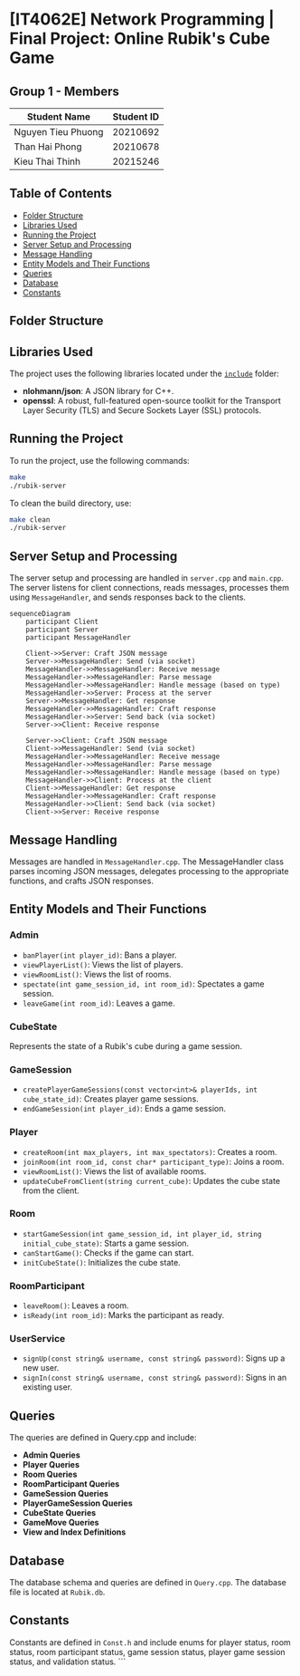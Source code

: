 # [IT4062E] Network Programming | Final Project: Online Rubik's Cube Game

## Group 1 - Members
| Student Name | Student ID |
|--------------|------------|
| Nguyen Tieu Phuong     | 20210692     |
| Than Hai Phong   | 20210678     |
| Kieu Thai Thinh | 20215246     |

## Table of Contents

- [Folder Structure](#folder-structure)
- [Libraries Used](#libraries-used)
- [Running the Project](#running-the-project)
- [Server Setup and Processing](#server-setup-and-processing)
- [Message Handling](#message-handling)
- [Entity Models and Their Functions](#entity-models-and-their-functions)
- [Queries](#queries)
- [Database](#database)
- [Constants](#constants)

## Folder Structure

## Libraries Used

The project uses the following libraries located under the [`include`](include) folder:

- **nlohmann/json**: A JSON library for C++.
- **openssl**: A robust, full-featured open-source toolkit for the Transport Layer Security (TLS) and Secure Sockets Layer (SSL) protocols.

## Running the Project

To run the project, use the following commands:

```sh
make
./rubik-server
```

To clean the build directory, use:

```sh
make clean
./rubik-server
```

## Server Setup and Processing

The server setup and processing are handled in `server.cpp` and `main.cpp`. The server listens for client connections, reads messages, processes them using `MessageHandler`, and sends responses back to the clients.


```mermaid
sequenceDiagram
    participant Client
    participant Server
    participant MessageHandler

    Client->>Server: Craft JSON message
    Server->>MessageHandler: Send (via socket)
    MessageHandler->>MessageHandler: Receive message
    MessageHandler->>MessageHandler: Parse message
    MessageHandler->>MessageHandler: Handle message (based on type)
    MessageHandler->>Server: Process at the server
    Server->>MessageHandler: Get response
    MessageHandler->>MessageHandler: Craft response
    MessageHandler->>Server: Send back (via socket)
    Server->>Client: Receive response

    Server->>Client: Craft JSON message
    Client->>MessageHandler: Send (via socket)
    MessageHandler->>MessageHandler: Receive message
    MessageHandler->>MessageHandler: Parse message
    MessageHandler->>MessageHandler: Handle message (based on type)
    MessageHandler->>Client: Process at the client
    Client->>MessageHandler: Get response
    MessageHandler->>MessageHandler: Craft response
    MessageHandler->>Client: Send back (via socket)
    Client->>Server: Receive response
```

## Message Handling

Messages are handled in `MessageHandler.cpp`. The MessageHandler class parses incoming JSON messages, delegates processing to the appropriate functions, and crafts JSON responses.

## Entity Models and Their Functions

### Admin
- `banPlayer(int player_id)`: Bans a player.
- `viewPlayerList()`: Views the list of players.
- `viewRoomList()`: Views the list of rooms.
- `spectate(int game_session_id, int room_id)`: Spectates a game session.
- `leaveGame(int room_id)`: Leaves a game.

### CubeState

Represents the state of a Rubik's cube during a game session.

### GameSession

- `createPlayerGameSessions(const vector<int>& playerIds, int cube_state_id)`: Creates player game sessions.
- `endGameSession(int player_id)`: Ends a game session.
### Player

- `createRoom(int max_players, int max_spectators)`: Creates a room.
- `joinRoom(int room_id, const char* participant_type)`: Joins a room.
- `viewRoomList()`: Views the list of available rooms.
- `updateCubeFromClient(string current_cube)`: Updates the cube state from the client.

### Room

- `startGameSession(int game_session_id, int player_id, string initial_cube_state)`: Starts a game session.
- `canStartGame()`: Checks if the game can start.
- `initCubeState()`: Initializes the cube state.

### RoomParticipant

- `leaveRoom()`: Leaves a room.
- `isReady(int room_id)`: Marks the participant as ready.

### UserService

- `signUp(const string& username, const string& password)`: Signs up a new user.
- `signIn(const string& username, const string& password)`: Signs in an existing user.

## Queries

The queries are defined in Query.cpp and include:

- **Admin Queries**
- **Player Queries**
- **Room Queries**
- **RoomParticipant Queries**
- **GameSession Queries**
- **PlayerGameSession Queries**
- **CubeState Queries**
- **GameMove Queries**
- **View and Index Definitions**

## Database

The database schema and queries are defined in `Query.cpp`. The database file is located at `Rubik.db`.

## Constants

Constants are defined in `Const.h` and include enums for player status, room status, room participant status, game session status, player game session status, and validation status. ```
